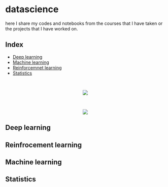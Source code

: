 # datascience
here I share my codes and notebooks from the courses that I have taken or the projects that I have worked on.

## Index

* [Deep learning](#deep-learning)
* [Machine learning](#machine-learning)
* [Reinforcemnet learning](#reinfrocement-learning)
* [Statistics](#statistics)

<br/>
<p align="center">
  <img src="http://i.imgur.com/ZhKXrKZ.png">
</p>
<br/>
<p align="center">
  <img src="http://i.imgur.com/ZhKXrKZ.png">
</p>


## Deep learning
## Reinfrocement learning
## Machine learning
## Statistics


